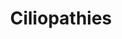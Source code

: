 ---
annotations:
- id: DOID:0060340
  parent: genetic disease
  type: Disease Ontology
  value: ciliopathy
- id: PW:0000013
  parent: disease pathway
  type: Pathway Ontology
  value: disease pathway
authors:
- Rlee
- Khanspers
- AlexanderPico
communities:
- RareDiseases
- SkeletalDysplasia
description: The major structures of motile and non-motile cilia (top), the early
  steps of ciliogenesis (middle), and the links between ciliary trafficking and ciliopathies
  (bottom) from Reiter 2017.
last-edited: 2020-04-12
ndex: 4da92a18-8b6d-11eb-9e72-0ac135e8bacf
organisms:
- Homo sapiens
redirect_from:
- /index.php/Pathway:WP4803
- /instance/WP4803
- /instance/WP4803_rr110008
revision: r110008
schema-jsonld:
- '@context': https://schema.org/
  '@id': https://wikipathways.github.io/pathways/WP4803.html
  '@type': Dataset
  creator:
    '@type': Organization
    name: WikiPathways
  description: The major structures of motile and non-motile cilia (top), the early
    steps of ciliogenesis (middle), and the links between ciliary trafficking and
    ciliopathies (bottom) from Reiter 2017.
  keywords:
  - ADCY6
  - AHI1
  - AK7
  - ALMS1
  - ANKS3
  - ANKS6
  - ARL13B
  - ARL2BP
  - ARL3
  - ARL6
  - ARMC4
  - ATXN10
  - B9D1
  - B9D2
  - BBIP1
  - BBS1
  - BBS10
  - BBS12
  - BBS2
  - BBS4
  - BBS5
  - BBS7
  - BBS9
  - C21orf2
  - C21orf59
  - C2CD3
  - C2orf71
  - C5orf42
  - C8orf37
  - CC2D2A
  - CCDC103
  - CCDC114
  - CCDC151
  - CCDC28B
  - CCDC39
  - CCDC40
  - CCDC65
  - CCNO
  - CCNQ
  - CENPF
  - CEP104
  - CEP120
  - CEP164
  - CEP19
  - CEP290
  - CEP41
  - CEP78
  - CEP83
  - CFAP52
  - CFAP53
  - CLUAP1
  - CNGA1
  - CNGB1
  - CRX
  - CSPP1
  - DCDC2
  - DDX59
  - DNAAF1
  - DNAAF2
  - DNAAF3
  - DNAAF4
  - DNAAF5
  - DNAH11
  - DNAH6
  - DNAI1
  - DNAI2
  - DNAJB13
  - DNAL1
  - DRC1
  - DYNC2H1
  - DYNC2LI1
  - EFHC1
  - EVC
  - EVC2
  - FAM161A
  - FLCN
  - GALNT11
  - GAS8
  - GLI2
  - GLI3
  - GLIS2
  - GPR161
  - HYDIN
  - HYLS1
  - ICK
  - IFT122
  - IFT140
  - IFT172
  - IFT27
  - IFT43
  - IFT52
  - IFT57
  - IFT80
  - IFT81
  - INPP5E
  - INTU
  - INVS
  - IQCB1
  - KIAA0556
  - KIAA0586
  - KIAA0753
  - KIF7
  - KIZ
  - LCA5
  - LRRC6
  - LZTFL1
  - MAK
  - MCIDAS
  - MKKS
  - MKS1
  - NEK1
  - NEK2
  - NEK8
  - NEK9
  - NME7
  - NME9
  - NPHP1
  - NPHP3
  - NPHP4
  - OCRL
  - OFD1
  - PDE6D
  - PIBF1
  - PIH1D3
  - PIK3R4
  - PKD1
  - PKD1L1
  - PKD2
  - PKHD1
  - PLK4
  - POC1A
  - POC1B
  - POMGNT1
  - RAB23
  - RAB28
  - RP1
  - RP1L1
  - RP2
  - RPGRIP1
  - RPGRIP1L
  - RSPH1
  - RSPH3
  - RSPH4A
  - RSPH9
  - SCLT1
  - SDCCAG8
  - SMO
  - SPAG1
  - SPATA7
  - SUFU
  - TAPT1
  - TBC1D32
  - TCTEX1D2
  - TCTN1
  - TCTN2
  - TCTN3
  - TMEM107
  - TMEM138
  - TMEM17
  - TMEM216
  - TMEM231
  - TMEM237
  - TMEM67
  - TOPORS
  - TRAF3IP1
  - TRIM32
  - TTBK2
  - TTC21B
  - TTC25
  - TTC8
  - TTLL5
  - TUB
  - TULP1
  - UNC119
  - USP9X
  - WDPCP
  - WDR19
  - WDR34
  - WDR35
  - WDR60
  - XPNPEP3
  - ZIC2
  - ZMYND10
  - ZNF423
  license: CC0
  name: Ciliopathies
seo: CreativeWork
title: Ciliopathies
wpid: WP4803
---